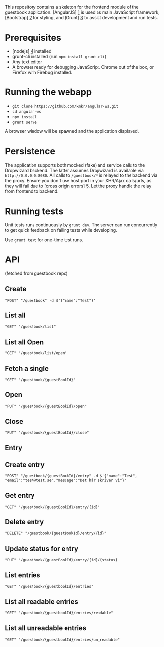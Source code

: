 This repository contains a skeleton for the frontend module of the guestbook application. [AngularJS] [1] is used as main JavaScript framework, [Bootstrap] [2] for styling, and [Grunt] [3] to assist development and run tests.

[1]: https://www.angularjs.org
[2]: http://getbootstrap.com/
[3]: http://gruntjs.com/

# Prerequisites

* [nodejs] [4] installed
* grunt-cli installed (run `npm install grunt-cli`)
* Any text editor
* A browser ready for debugging JavaScript. Chrome out of the box, or Firefox with Firebug installed.

[4]: https://nodejs.org/

# Running the webapp

* `git clone https://github.com/kmkr/angular-ws.git`
* `cd angular-ws`
* `npm install`
* `grunt serve`

A browser window will be spawned and the application displayed.

# Persistence

The application supports both mocked (fake) and service calls to the Dropwizard backend. The latter assumes Dropwizard is available via `http://0.0.0.0:8080`. All calls to `/guestbook/*` is relayed to the backend via the proxy. Ensure you don't use host:port in your XHR/Ajax calls/urls, as they will fail due to [cross origin errors] [5]. Let the proxy handle the relay from frontend to backend.

[5]: https://en.wikipedia.org/wiki/Same-origin_policy

# Running tests

Unit tests runs continuously by `grunt dev`. The server can run concurrently to get quick feedback on failing tests while developing.

Use `grunt test` for one-time test runs.

# API

(fetched from guestbook repo)

## Create
`"POST" "/guestbook" -d $'{"name":"Test"}'`

## List all
`"GET" "/guestbook/list"`

## List all Open
`"GET" "/guestbook/list/open"`

## Fetch a single
`"GET" "/guestbook/{guestBookId}"`

## Open
`"PUT" "/guestbook/{guestBookId}/open"`

## Close
`"PUT" "/guestbook/{guestBookId}/close"`

## Entry

## Create entry
`"POST" "/guestbook/{guestBookId}/entry" -d $'{"name":"Test", "email":"test@test.se","message":"Det här skriver vi"}'`

## Get entry
`"GET" "/guestbook/{guestBookId}/entry/{id}"`

## Delete entry
`"DELETE" "/guestbook/{guestBookId}/entry/{id}"`

## Update status for entry
`"PUT" "/guestbook/{guestBookId}/entry/{id}/{status}`

## List entries
`"GET" "/guestbook/{guestbookId}/entries"`

## List all readable entries
`"GET" "/guestbook/{guestbookId}/entries/readable"`

## List all unreadable entries
`"GET" "/guestbook/{guestbookId}/entries/un_readable"`
